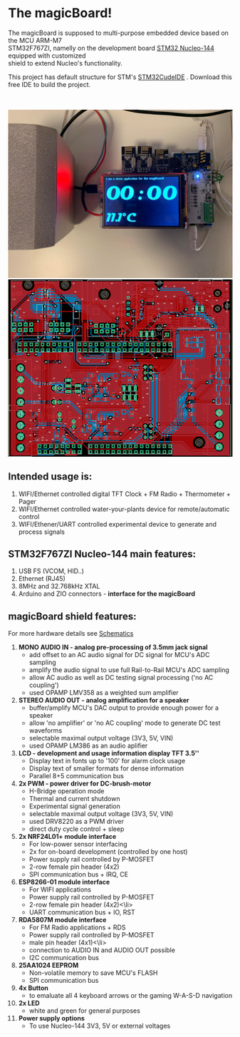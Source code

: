 <h1>The magicBoard!</h1>

The magicBoard is supposed to multi-purpose embedded device based on the MCU ARM-M7<br> 
STM32F767ZI, namelly on the development board [STM32 Nucleo-144](https://www.st.com/en/evaluation-tools/nucleo-f767zi.html)
equipped with customized<br>shield to extend Nucleo's functionality.

This project has default structure for STM's [STM32CudeIDE](https://www.st.com/en/development-tools/stm32cubeide.html#:~:text=STM32CubeIDE%20is%20an%20advanced%20C,and%20GDB%20for%20the%20debugging.)
. Download this free IDE to build the project.<br><br><br>

<img src="/Docs/magicBoardPhoto.jpg" alt="Demo" title="Demo">
<img src="/Docs/EaglePreview.PNG" alt="Demo" title="Demo">

<h2>Intended usage is:</h2>
<ol>
  <li>WIFI/Ethernet controlled digital TFT Clock + FM Radio + Thermometer + Pager</li>
  <li>WIFI/Ethernet controlled water-your-plants device for remote/automatic control</li>
  <li>WIFI/Ethener/UART controlled experimental device to generate and process signals</li>
</ol>

<h2>STM32F767ZI Nucleo-144 main features:</h2>

<ol>
  <li>USB FS (VCOM, HID..)</li>
  <li>Ethernet (RJ45)</li>
  <li>8MHz and 32.768kHz XTAL</li>
  <li>Arduino and ZIO connectors - <b>interface for the magicBoard</b></li>
</ol>

<h2>magicBoard shield features:</h2>

For more hardware details see [Schematics](/Docs/magicBoard.pdf)

<ol>
  <li><b>MONO AUDIO IN - analog pre-processing of 3.5mm jack signal</b><ul>
      <li>add offset to an AC audio signal for DC signal for MCU's ADC sampling</li>
      <li>amplify the audio signal to use full Rail-to-Rail MCU's ADC sampling</li>
	  <li>allow AC audio as well as DC testing signal processing ('no AC coupling')</li>
	  <li>used OPAMP LMV358 as a weighted sum amplifier</li>
  </ul></li>
  <li><b>STEREO AUDIO OUT - analog amplification for a speaker</b><ul>
      <li>buffer/amplify MCU's DAC output to provide enough power for a speaker</li>
	  <li>allow 'no amplifier' or 'no AC coupling' mode to generate DC test waveforms</li>
	  <li>selectable maximal output voltage (3V3, 5V, VIN)</li>
	  <li>used OPAMP LM386 as an audio aplifier</li>
  </ul></li>
  <li><b>LCD - development and usage information display TFT 3.5''</b><ul>
      <li>Display text in fonts up to '100' for alarm clock usage</li>
	  <li>Display text of smaller formats for dense information</li>
	  <li>Parallel 8+5 communication bus</li>
  </ul></li>
  <li><b>2x PWM - power driver for DC-brush-motor</b><ul>
      <li>H-Bridge operation mode</li>
	  <li>Thermal and current shutdown</li>
	  <li>Experimental signal generation</li>
	  <li>selectable maximal output voltage (3V3, 5V, VIN)</li>
	  <li>used DRV8220 as a PWM driver</li>
	  <li>direct duty cycle control + sleep</li>
  </ul></li>
  <li><b>2x NRF24L01+ module interface</b><ul>
      <li>For low-power sensor interfacing</li>
	  <li>2x for on-board development (controlled by one host)</li>
	  <li>Power supply rail controlled by P-MOSFET</li>
	  <li>2-row female pin header (4x2)</li>
	  <li>SPI communication bus + IRQ, CE</li>
  </ul></li>
    <li><b>ESP8266-01 module interface</b><ul>
      <li>For WIFI applications </li>
	  <li>Power supply rail controlled by P-MOSFET</li>
	  <li>2-row female pin header (4x2)<\li>
	  <li>UART communication bus + IO, RST</li>
  </ul></li>
   <li><b>RDA5807M module interface</b><ul>
      <li>For FM Radio applications + RDS </li>
	  <li>Power supply rail controlled by P-MOSFET</li>
	  <li>male pin header (4x1)<\li>
	  <li>connection to AUDIO IN and AUDIO OUT possible</li>
	  <li>I2C communication bus</li>
  </ul></li>
    <li><b>25AA1024 EEPROM</b><ul>
      <li>Non-volatile memory to save MCU's FLASH</li>
	  <li>SPI communication bus</li>
  </ul></li>
      <li><b>4x Button</b><ul>
      <li>to emaluate all 4 keyboard arrows or the gaming W-A-S-D navigation</li>
  </ul></li>
  <li><b>2x LED</b><ul>
      <li>white and green for general purposes</li>
  </ul></li>
  <li><b>Power supply options</b><ul>
      <li>To use Nucleo-144 3V3, 5V or external voltages</li>
  </ul></li>
</ol>